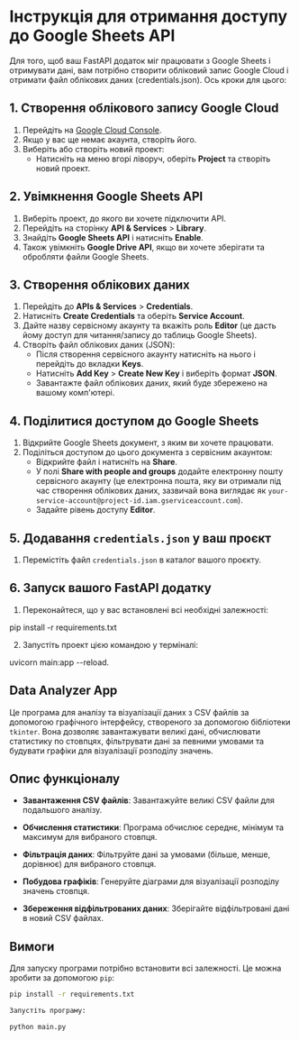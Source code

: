 # Інструкція для отримання доступу до Google Sheets API

Для того, щоб ваш FastAPI додаток міг працювати з Google Sheets і отримувати дані, вам потрібно створити обліковий запис Google Cloud і отримати файл облікових даних (credentials.json). Ось кроки для цього:

## 1. Створення облікового запису Google Cloud

1. Перейдіть на [Google Cloud Console](https://console.cloud.google.com/).
2. Якщо у вас ще немає акаунта, створіть його.
3. Виберіть або створіть новий проект:
   - Натисніть на меню вгорі ліворуч, оберіть **Project** та створіть новий проект.

## 2. Увімкнення Google Sheets API

1. Виберіть проект, до якого ви хочете підключити API.
2. Перейдіть на сторінку **API & Services** > **Library**.
3. Знайдіть **Google Sheets API** і натисніть **Enable**.
4. Також увімкніть **Google Drive API**, якщо ви хочете зберігати та обробляти файли Google Sheets.

## 3. Створення облікових даних

1. Перейдіть до **APIs & Services** > **Credentials**.
2. Натисніть **Create Credentials** та оберіть **Service Account**.
3. Дайте назву сервісному акаунту та вкажіть роль **Editor** (це дасть йому доступ для читання/запису до таблиць Google Sheets).
4. Створіть файл облікових даних (JSON):
   - Після створення сервісного акаунту натисніть на нього і перейдіть до вкладки **Keys**.
   - Натисніть **Add Key** > **Create New Key** і виберіть формат **JSON**.
   - Завантажте файл облікових даних, який буде збережено на вашому комп'ютері.

## 4. Поділитися доступом до Google Sheets

1. Відкрийте Google Sheets документ, з яким ви хочете працювати.
2. Поділіться доступом до цього документа з сервісним акаунтом:
   - Відкрийте файл і натисніть на **Share**.
   - У полі **Share with people and groups** додайте електронну пошту сервісного акаунту (це електронна пошта, яку ви отримали під час створення облікових даних, зазвичай вона виглядає як `your-service-account@project-id.iam.gserviceaccount.com`).
   - Задайте рівень доступу **Editor**.

## 5. Додавання `credentials.json` у ваш проєкт

1. Перемістіть файл `credentials.json` в каталог вашого проєкту.


## 6. Запуск вашого FastAPI додатку

1. Переконайтеся, що у вас встановлені всі необхідні залежності:

pip install -r requirements.txt

2. Запустіть проект цією командою у терміналі:

uvicorn main:app --reload.


## Data Analyzer App

Це програма для аналізу та візуалізації даних з CSV файлів за допомогою графічного інтерфейсу, створеного за допомогою бібліотеки `tkinter`. Вона дозволяє завантажувати великі дані, обчислювати статистику по стовпцях, фільтрувати дані за певними умовами та будувати графіки для візуалізації розподілу значень.

## Опис функціоналу

- **Завантаження CSV файлів**: 
  Завантажуйте великі CSV файли для подальшого аналізу.
  
- **Обчислення статистики**: 
  Програма обчислює середнє, мінімум та максимум для вибраного стовпця.

- **Фільтрація даних**: 
  Фільтруйте дані за умовами (більше, менше, дорівнює) для вибраного стовпця.

- **Побудова графіків**: 
  Генеруйте діаграми для візуалізації розподілу значень стовпця.

- **Збереження відфільтрованих даних**: 
  Зберігайте відфільтровані дані в новий CSV файлах.

## Вимоги

Для запуску програми потрібно встановити всі залежності. Це можна зробити за допомогою `pip`:

```bash
pip install -r requirements.txt

Запустіть програму:

python main.py

